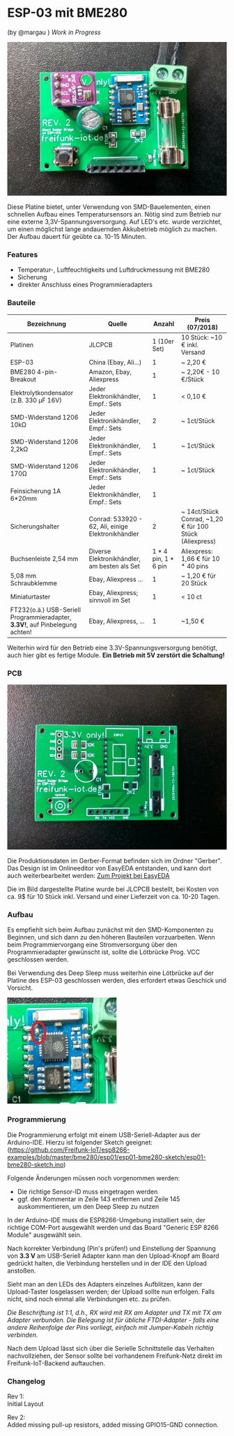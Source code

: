 # ESP-03 mit BME280 

(by @margau ) *Work in Progress*

![Bestückte Platine](https://github.com/Freifunk-IoT/hardware/raw/master/esp8266/enviroment/esp03_bme280/esp03_bme280_1.JPG)

Diese Platine bietet, unter Verwendung von SMD-Bauelementen, einen schnellen Aufbau eines Temperatursensors an. Nötig sind zum Betrieb nur eine externe 3,3V-Spannungsversorgung. Auf LED's etc. wurde verzichtet, um einen möglichst lange andauernden Akkubetrieb möglich zu machen. Der Aufbau dauert für geübte ca. 10-15 Minuten.

### Features

- Temperatur-, Luftfeuchtigkeits und Luftdruckmessung mit BME280
- Sicherung
- direkter Anschluss eines Programmieradapters

### Bauteile

| Bezeichnung                                                  | Quelle                                              | Anzahl               | Preis (07/2018)                                         |
| ------------------------------------------------------------ | --------------------------------------------------- | -------------------- | ------------------------------------------------------- |
| Platinen                                                     | JLCPCB                                              | 1 (10er Set)         | 10 Stück: ~10 €  inkl. Versand                          |
| ESP-03                                                       | China (Ebay, Ali...)                                | 1                    | ~ 2,20 €                                                |
| BME280 4-pin-Breakout                                        | Amazon, Ebay, Aliexpress                            | 1                    | ~ 2,20€ - 10 €/Stück                                    |
| Elektrolytkondensator (z.B. 330 µF 16V)                      | Jeder Elektronikhändler, Empf.: Sets                | 1                    | < 0,10 €                                                |
| SMD-Widerstand 1206 10kΩ                                     | Jeder Elektronikhändler, Empf.: Sets                | 2                    | ~ 1ct/Stück                                             |
| SMD-Widerstand 1206 2,2kΩ                                    | Jeder Elektronikhändler, Empf.: Sets                | 1                    | ~ 1ct/Stück                                             |
| SMD-Widerstand 1206  170Ω                                    | Jeder Elektronikhändler, Empf.: Sets                | 1                    | ~ 1ct/Stück                                             |
| Feinsicherung 1A 6*20mm                                      | Jeder Elektronikhändler, Empf.: Sets                | 1                    |                                                         |
| Sicherungshalter                                             | Conrad:  533920 - 62, Ali, einige Elektronikhändler | 2                    | ~ 14ct/Stück Conrad, ~1,20 € für 100 Stück (Aliexpress) |
| Buchsenleiste 2,54 mm                                        | Diverse Elektronikhändler, am besten als Set        | 1 * 4 pin, 1 * 6 pin | Aliexpress: 1,66 € für 10 * 40 pins                     |
| 5,08 mm Schraubklemme                                        | Ebay, Aliexpress ...                                | 1                    | ~ 1,20 € für 20 Stück                                   |
| Miniaturtaster                                        | Ebay, Aliexpress; sinnvoll im Set                               | 1                    | < 10 ct                                   |
| FT232(o.ä.) USB-Seriell Programmieradapter, **3.3V!**, auf Pinbelegung achten! | Ebay, Aliexpress, ...                               | 1                    | ~1,50 €                                                 |

Weiterhin wird für den Betrieb eine 3.3V-Spannungsversorgung benötigt, auch hier gibt es fertige Module. **Ein Betrieb mit 5V zerstört die Schaltung!**

### PCB
![Bestückte Platine](https://github.com/Freifunk-IoT/hardware/raw/master/esp8266/enviroment/esp03_bme280/esp03_bme280_2.JPG)

Die Produktionsdaten im Gerber-Format befinden sich im Ordner "Gerber". Das Design ist im Onlineeditor von EasyEDA entstanden, und kann dort auch weiterbearbeitet werden: [Zum Projekt bei EasyEDA](https://easyeda.com/margau/FreifunkIoT-BME280-ESP03)

Die im Bild dargestellte Platine wurde bei JLCPCB bestellt, bei Kosten von ca. 9$ für 10 Stück inkl. Versand und einer Lieferzeit von ca. 10-20 Tagen.

### Aufbau
Es empfiehlt sich beim Aufbau zunächst mit den SMD-Komponenten zu Beginnen, und sich dann zu den höheren Bauteilen vorzuarbeiten.
Wenn beim Programmiervorgang eine Stromversorgung über den Programmieradapter gewünscht ist, sollte die Lötbrücke Prog. VCC geschlossen werden.

Bei Verwendung des Deep Sleep muss weiterhin eine Lötbrücke auf der Platine des ESP-03 geschlossen werden, dies erfordert etwas Geschick und Vorsicht.

![Lötbrücke](https://github.com/Freifunk-IoT/hardware/raw/master/esp8266/enviroment/esp03_bme280/esp03_bme280_3.JPG)

### Programmierung
Die Programmierung erfolgt mit einem USB-Seriell-Adapter aus der Arduino-IDE. 
Hierzu ist folgender Sketch geeignet: (https://github.com/Freifunk-IoT/esp8266-examples/blob/master/bme280/esp01/esp01-bme280-sketch/esp01-bme280-sketch.ino)

Folgende Änderungen müssen noch vorgenommen werden:
- Die richtige Sensor-ID muss eingetragen werden
- ggf. den Kommentar in Zeile 143 entfernen und Zeile 145 auskommentieren, um den Deep Sleep zu nutzen

In der Arduino-IDE muss die ESP8266-Umgebung installiert sein, der richtige COM-Port ausgewählt werden und das Board "Generic ESP 8266 Module" ausgewählt sein. 

Nach korrekter Verbindung (Pin's prüfen!) und Einstellung der Spannung von **3.3 V** am USB-Seriell Adapter kann man den Upload-Knopf am Board gedrückt halten, die Verbindung herstellen und in der IDE den Upload anstoßen. 

Sieht man an den LEDs des Adapters einzelnes Aufblitzen, kann der Upload-Taster losgelassen werden; der Upload sollte nun erfolgen. Falls nicht, sind noch einmal alle Verbindungen etc. zu prüfen.

*Die Beschriftung ist 1:1, d.h., RX wird mit RX am Adapter und TX mit TX am Adapter verbunden. Die Belegung ist für übliche FTDI-Adapter - falls eine andere Reihenfolge der Pins vorliegt, einfach mit Jumper-Kabeln richtig verbinden.*

Nach dem Upload lässt sich über die Serielle Schnittstelle das Verhalten nachvollziehen, der Sensor sollte bei vorhandenem Freifunk-Netz direkt im Freifunk-IoT-Backend auftauchen.

### Changelog
Rev 1:  
Initial Layout

Rev 2:  
Added missing pull-up resistors, added missing GPIO15-GND connection.
